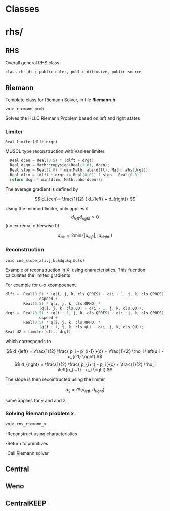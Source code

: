 # Classes


# rhs/

## RHS

Overall general RHS class

```class rhs_dt : public euler, public diffusive, public source```




## Riemann

Template class for Riemann Solver, in file **Riemann.h**

```void riemann_prob```

Solves the HLLC  Riemann Problem based on left and right states


### Limiter 

```Real limiter(dlft,drgt)```

MUSCL type reconstruction with Vanleer limiter

```cpp
  Real dcen = Real(0.5) * (dlft + drgt);
  Real dsgn = Math::copysign(Real(1.0), dcen);
  Real slop = Real(2.0) * min(Math::abs(dlft), Math::abs(drgt));
  Real dlim = (dlft * drgt >= Real(0.0)) ? slop : Real(0.0);
  return dsgn * min(dlim, Math::abs(dcen));
```

The average gradient is defined by

$$
d_{cen}= \frac{1}{2} ( d_{left} + d_{right})
$$

Using the minmod limiter, only applies if $$ d_{left}d_{right} >0 $$
(no extrema, otherwise 0)

$$
d_{lim} = 2  \min(|d_{left}|,|d_{right}|)
$$


### Reconstruction

```void cns_slope_x(i,j,k,&dq,&q,&cls)```


Example of reconstruction in X, using characteristics.
This fucntion calculates the limited gradients 

For example for u-x xcompoenent


```cpp
dlft =  Real(0.5) * (q(i, j, k, cls.QPRES) - q(i - 1, j, k, cls.QPRES)) /
               cspeed +
        Real(0.5) * q(i, j, k, cls.QRHO) *
               (q(i, j, k, cls.QU) - q(i - 1, j, k, cls.QU));
drgt =  Real(0.5) * (q(i + 1, j, k, cls.QPRES) - q(i, j, k, cls.QPRES)) /
               cspeed +
        Real(0.5) * q(i, j, k, cls.QRHO) *
               (q(i + 1, j, k, cls.QU) - q(i, j, k, cls.QU));
Real d2 = limiter(dlft, drgt);
```
which corresponds to 

$$
d_{left} = \frac{1}{2}  \frac{ p_i - p_{i-1} }{c}  +   \frac{1}{2} \rho_i \left(u_i - u_{i-1} \right) 
$$
$$
d_{right} = \frac{1}{2} \frac{ p_{i+1} - p_i }{c}  +   \frac{1}{2} \rho_i \left(u_{i+1} - u_i \right) 
$$

The slope is then recointructed using the limiter

$$
d_2 = \Phi(d_{left},d_{right})
$$

same applies for y and and z.


### Solving Riemann problem x

```void cns_riemann_x```

-Reconstruct using characteristics

-Return to primitives

-Call Riemann solver


## Central


## Weno


## CentralKEEP




